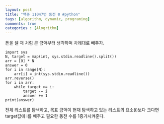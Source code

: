 ```yaml
---
layout: post
title: "백준 11047번 동전 0 #python"
tags: [algorithm, dynamic, programing]
comments: true
categories : [Alogrithm]
---
```

돈을 셀 때 처럼 큰 금액부터 생각하며 차례대로 빼주자.

~~~
import sys
N, target = map(int, sys.stdin.readline().split())
arr = [0] * N
answer = 0
for i in range(N):
    arr[i] = int(sys.stdin.readline())
arr.reverse()
for i in arr:
    while target >= i:
        target -= i
        answer += 1
print(answer)
~~~

전체 리스트를 탐색하고, 목표 금액이 현재 탐색하고 있는 리스트의 요소(i)보다 크다면
target값에 i를 빼주고 필요한 동전 수를 1증가시켜준다.
